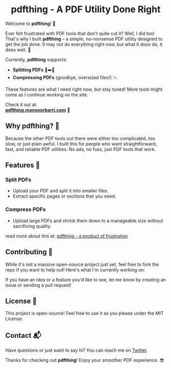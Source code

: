 <h1 align="center">
  <a style="text-decoration:none;" href="https://pdfthing.mansoorbarri.com" onmouseover="this.style.textDecoration='underline'" onmouseout="this.style.textDecoration='none'">pdfthing</a> - A PDF Utility Done Right
</h1>

Welcome to **pdfthing**! 🎉

Ever felt frustrated with PDF tools that don't quite cut it? Well, I did too! That's why I built **pdfthing** – a simple, no-nonsense PDF utility designed to get the job done. It may not do everything right now, but what it *does* do, it does well. 🙌

Currently, **pdfthing** supports:
- **Splitting PDFs** 📄➡️📄
- **Compressing PDFs** (goodbye, oversized files!) 📉

These features are what I need right now, but stay tuned! More tools might come as I continue working on the site.

Check it out at:  
[**pdfthing.mansoorbarri.com**](https://pdfthing.mansoorbarri.com) 🚀

## Why pdfthing? 🤔

Because the other PDF tools out there were either too complicated, too slow, or just plain awful. I built this for people who want straightforward, fast, and reliable PDF utilities. No ads, no fuss, just PDF tools that work.

## Features 🎯

### Split PDFs
- Upload your PDF and split it into smaller files.
- Extract specific pages or sections that you need.

### Compress PDFs
- Upload large PDFs and shrink them down to a manageable size without sacrificing quality.

read more about this at: [pdfthing - a product of frustration](https://mansoorbarri.com/pdfthing-product-of-frustration)

## Contributing 🤝

While it's not a massive open-source project just yet, feel free to fork the repo if you want to help out! Here's what I'm currently working on:

If you have an idea or a feature you'd like to see, let me know by creating an issue or sending a pull request!

## License 📜

This project is open-source! Feel free to use it as you please under the MIT License.

## Contact 📬

Have questions or just want to say hi? You can reach me on [Twitter](https://x.com/mansoorbarri).

Thanks for checking out **pdfthing**! Enjoy your smoother PDF experience. 😎
